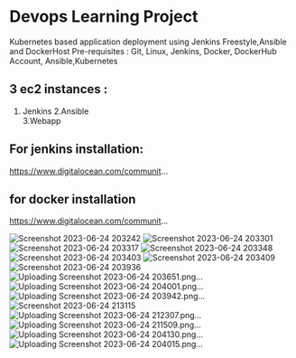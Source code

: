 
# Devops Learning Project

Kubernetes based application deployment using Jenkins Freestyle,Ansible and DockerHost
Pre-requisites : Git, Linux, Jenkins, Docker, DockerHub Account, Ansible,Kubernetes

3 ec2 instances :
----------------------------------------------
1. Jenkins 
2.Ansible  
3.Webapp

For jenkins installation:
----------------------------------------------------------------------------------
https://www.digitalocean.com/communit...


for docker installation
--------------------------------------------------------------------------------
https://www.digitalocean.com/communit...


![Screenshot 2023-06-24 203242](https://github.com/MP-15/devops/assets/80661516/7ca9bc50-5e79-4145-bc7d-8e94a252989b)
![Screenshot 2023-06-24 203301](https://github.com/MP-15/devops/assets/80661516/e663302c-9dfa-40b5-9d9d-6d567ebcec3f)
![Screenshot 2023-06-24 203317](https://github.com/MP-15/devops/assets/80661516/82e67997-7586-41d9-b485-45230ac7c239)
![Screenshot 2023-06-24 203348](https://github.com/MP-15/devops/assets/80661516/84d4d675-2af1-4640-be0a-fbda201c17c9)
![Screenshot 2023-06-24 203403](https://github.com/MP-15/devops/assets/80661516/a5a2c4f0-f33d-4a6f-93a9-28ff1fb6ba6e)
![Screenshot 2023-06-24 203409](https://github.com/MP-15/devops/assets/80661516/726c66cb-dc4a-4c2f-b764-f28c2eabe2f0)
![Screenshot 2023-06-24 203936](https://github.com/MP-15/devops/assets/80661516/18fc8a52-8fed-4478-8597-04b5a5ac36a3)
![Uploading Screenshot 2023-06-24 203651.png…]()
![Uploading Screenshot 2023-06-24 204001.png…]()
![Uploading Screenshot 2023-06-24 203942.png…]()
![Screenshot 2023-06-24 213115](https://github.com/MP-15/devops/assets/80661516/b964f798-09ca-4f9a-abb6-1e58caee6629)
![Uploading Screenshot 2023-06-24 212307.png…]()
![Uploading Screenshot 2023-06-24 211509.png…]()
![Uploading Screenshot 2023-06-24 204130.png…]()
![Uploading Screenshot 2023-06-24 204015.png…]()

